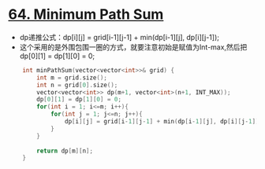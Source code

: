 # [64. Minimum Path Sum](https://leetcode.com/problems/minimum-path-sum/#/description)
* dp递推公式：dp[i][j] = grid[i-1][j-1] + min(dp[i-1][j], dp[i][j-1]);
* 这个采用的是外围包围一圈的方式，就要注意初始是赋值为Int-max,然后把dp[0][1] = dp[1][0] = 0;

```C++
    int minPathSum(vector<vector<int>>& grid) {
        int m = grid.size();
        int n = grid[0].size();
        vector<vector<int>> dp(m+1, vector<int>(n+1, INT_MAX));
        dp[0][1] = dp[1][0] = 0;
        for(int i = 1; i<=m; i++){
            for(int j = 1; j<=n; j++){
                dp[i][j] = grid[i-1][j-1] + min(dp[i-1][j], dp[i][j-1]);
            }
        }
        
        return dp[m][n];
    }
```
